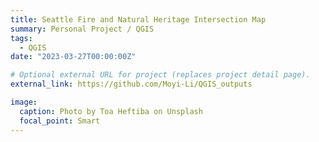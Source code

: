 ```yaml
---
title: Seattle Fire and Natural Heritage Intersection Map
summary: Personal Project / QGIS
tags:
  - QGIS
date: "2023-03-27T00:00:00Z"

# Optional external URL for project (replaces project detail page).
external_link: https://github.com/Moyi-Li/QGIS_outputs

image:
  caption: Photo by Toa Heftiba on Unsplash
  focal_point: Smart
---
```



